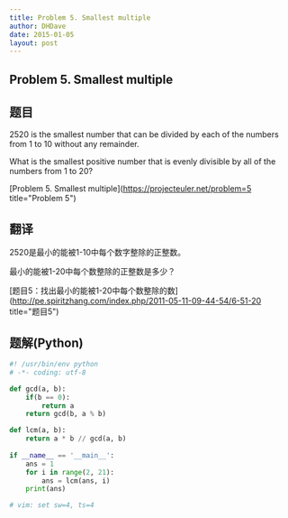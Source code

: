 ```yaml
---
title: Problem 5. Smallest multiple
author: DHDave
date: 2015-01-05
layout: post
---
```


Problem 5. Smallest multiple
----------------------------

## 题目
2520 is the smallest number that can be divided by each of the numbers from 1 to 10 without any remainder.

What is the smallest positive number that is evenly divisible by all of the numbers from 1 to 20?

[Problem 5. Smallest multiple](https://projecteuler.net/problem=5 title="Problem 5")

## 翻译
2520是最小的能被1-10中每个数字整除的正整数。

最小的能被1-20中每个数整除的正整数是多少？

[题目5：找出最小的能被1-20中每个数整除的数](http://pe.spiritzhang.com/index.php/2011-05-11-09-44-54/6-51-20 title="题目5")

## 题解(Python)
```python
#! /usr/bin/env python
# -*- coding: utf-8

def gcd(a, b):
    if(b == 0):
        return a
    return gcd(b, a % b)

def lcm(a, b):
    return a * b // gcd(a, b)
                
if __name__ == '__main__':
    ans = 1
    for i in range(2, 21):
        ans = lcm(ans, i)
    print(ans)

# vim: set sw=4, ts=4
```

